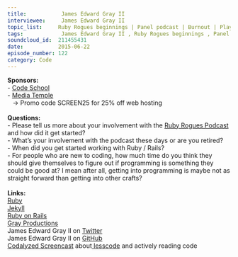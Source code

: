 ```yaml
--- 
title:           James Edward Gray II 
interviewee:     James Edward Gray II 
topic_list:     Ruby Rogues beginnings | Panel podcast | Burnout | Playing w/ Ruby | Early Rails | Small Ruby community | Demand explosion | 10K hours | Ruby proficiency | Teaching kids | Feedback cycle | Jekyll 
tags:            James Edward Gray II , Ruby Rogues beginnings , Panel podcast , Burnout , Playing with Ruby , Early Rails , Small Ruby community , Demand explosion , 10K hours , Ruby proficiency , Teaching kids , Feedback cycle , Jekyll 
soundcloud_id:  211455431
date:           2015-06-22
episode_number: 122
category: Code
---
```


<p class="show_notes_display"><b>Sponsors:<br></b>- <a rel="nofollow" target="_blank" href="https://www.codeschool.com/">Code School</a><b><br></b>- <a rel="nofollow" target="_blank" href="http://mediatemple.net/?utm_source=BetweenScreens&amp;utm_medium=podcast&amp;utm_campaign=SCREEN25">Media Temple</a><b><br></b>   -&gt; Promo code SCREEN25 for 25% off web hosting<br><b><br>Questions:</b><br>- Please tell us more about your involvement with the <a rel="nofollow" target="_blank" href="http://devchat.tv/ruby-rogues/">Ruby Rogues Podcast</a> and how did it get started?<br>- What’s your involvement with the podcast these days or are you retired?<br>- When did you get started working with Ruby / Rails?<br>- For people who are new to coding, how much time do you think they should give themselves to figure out if programming is something they could be good at? I mean after all, getting into programming is maybe not as straight forward than getting into other crafts?<br><br><b>Links:<br></b><a rel="nofollow" target="_blank" href="https://www.ruby-lang.org/en/">Ruby</a><b><br></b><a rel="nofollow" target="_blank" href="http://jekyllrb.com/">Jekyll</a><br><a rel="nofollow" target="_blank" href="http://rubyonrails.org/">Ruby on Rails</a><br><a rel="nofollow" target="_blank" href="http://graysoftinc.com/">Gray Productions</a><br>James Edward Gray II on <a rel="nofollow" target="_blank" href="https://twitter.com/JEG2">Twitter</a><br>James Edward Gray II on <a rel="nofollow" target="_blank" href="https://github.com/JEG2">GitHub</a><br><a rel="nofollow" target="_blank" href="https://codalyzed.com/videos/lesscode">Codalyzed Screencast</a> about<a rel="nofollow" target="_blank" href="https://twitter.com/search?q=%23lesscode&amp;src=typd"> lesscode</a> and actively reading code</p>
